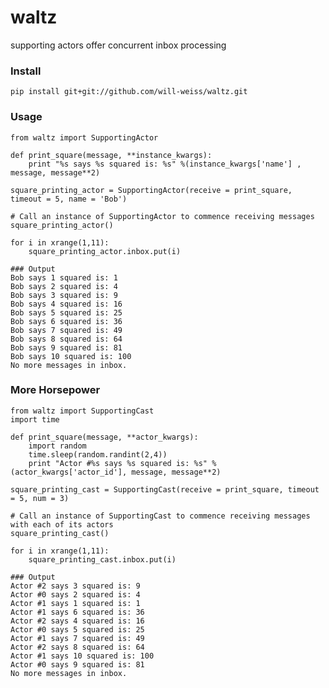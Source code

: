 waltz
=====

supporting actors offer concurrent inbox processing

### Install

<pre><code>pip install git+git://github.com/will-weiss/waltz.git</code></pre>

### Usage

<pre><code>from waltz import SupportingActor

def print_square(message, **instance_kwargs):
    print "%s says %s squared is: %s" %(instance_kwargs['name'] , message, message**2)

square_printing_actor = SupportingActor(receive = print_square, timeout = 5, name = 'Bob')

# Call an instance of SupportingActor to commence receiving messages
square_printing_actor()

for i in xrange(1,11):
    square_printing_actor.inbox.put(i)

### Output
Bob says 1 squared is: 1
Bob says 2 squared is: 4
Bob says 3 squared is: 9
Bob says 4 squared is: 16
Bob says 5 squared is: 25
Bob says 6 squared is: 36
Bob says 7 squared is: 49
Bob says 8 squared is: 64
Bob says 9 squared is: 81
Bob says 10 squared is: 100
No more messages in inbox.</code></pre>

### More Horsepower

<pre><code>from waltz import SupportingCast
import time

def print_square(message, **actor_kwargs):
    import random
    time.sleep(random.randint(2,4))
    print "Actor #%s says %s squared is: %s" %(actor_kwargs['actor_id'], message, message**2)

square_printing_cast = SupportingCast(receive = print_square, timeout = 5, num = 3)

# Call an instance of SupportingCast to commence receiving messages with each of its actors
square_printing_cast() 

for i in xrange(1,11):
    square_printing_cast.inbox.put(i)

### Output
Actor #2 says 3 squared is: 9
Actor #0 says 2 squared is: 4
Actor #1 says 1 squared is: 1
Actor #1 says 6 squared is: 36
Actor #2 says 4 squared is: 16
Actor #0 says 5 squared is: 25
Actor #1 says 7 squared is: 49
Actor #2 says 8 squared is: 64
Actor #1 says 10 squared is: 100
Actor #0 says 9 squared is: 81
No more messages in inbox.</code></pre>
